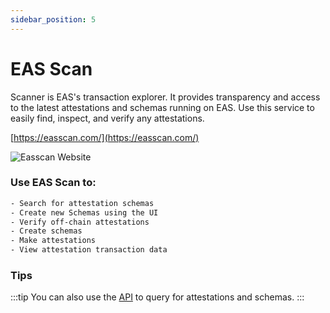 ```yaml
---
sidebar_position: 5
---
```

# EAS Scan
Scanner is EAS's transaction explorer. It provides transparency and access to the latest attestations and schemas running on EAS. Use this service to easily find, inspect, and verify any attestations.

[https://easscan.com/](https://easscan.com/)

![Easscan Website](/img/eas-scan.png)

### Use EAS Scan to:

```bash
- Search for attestation schemas 
- Create new Schemas using the UI
- Verify off-chain attestations
- Create schemas
- Make attestations
- View attestation transaction data
```

### Tips

:::tip You can also use the [API](https://easscan.com/) to query for attestations and schemas.
:::